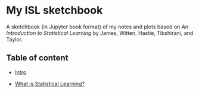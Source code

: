 # My ISL sketchbook
A sketchbook (in Jupyter book format) of my notes and plots based on _An Introduction to Statistical Learning_ by James, Witten, Hastie, Tibshirani, and Taylor.

## Table of content

* [Intro](./book/_build/html/intro.html)

* [What is Statistical Learning?](./book/_build/html/Ch01.html)